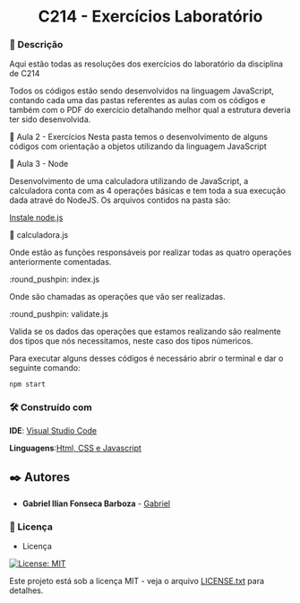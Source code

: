 <h1 align ="center">C214 - Exercícios Laboratório</h1>

### :speech_balloon: Descrição 
<p>Aqui estão todas as resoluções dos exercícios do laboratório da disciplina de C214</p>
<p>Todos os códigos estão sendo desenvolvidos na linguagem JavaScript, contando cada uma das pastas referentes as aulas com os códigos e também com o PDF do exercício detalhando melhor qual a estrutura deveria ter sido desenvolvida.</p>

📂 Aula 2 - Exercícios
Nesta pasta temos o desenvolvimento de alguns códigos com orientação a objetos utilizando da linguagem JavaScript

📂 Aula 3 - Node
<p>Desenvolvimento de uma calculadora utilizando de JavaScript, a calculadora conta com as 4 operações básicas e tem toda a sua execução dada atravé do NodeJS. Os arquivos contidos na pasta são:</p>

[Instale node.js](https://nodejs.org/en/)

:round_pushpin: calculadora.js 
<p>Onde estão as funções responsáveis por realizar todas as quatro operações anteriormente comentadas.</p>
:round_pushpin: index.js
<p>Onde são chamadas as operações que vão ser realizadas.</p>
:round_pushpin: validate.js
<p>Valida se os dados das operações que estamos realizando são realmente dos tipos que nós necessitamos, neste caso dos tipos númericos.</p>

<p>Para executar alguns desses códigos é necessário abrir o terminal e dar o seguinte comando:</p>

```
npm start
```
### 🛠️ Construído com

**IDE**: [Visual Studio Code](https://code.visualstudio.com/)

**Linguagens**:[Html, CSS e Javascript](https://www.devmedia.com.br/primeiros-passos-no-html5-javascript-e-css3/25647)

## ✒️ Autores

* **Gabriel Ilian Fonseca Barboza** - [Gabriel](https://github.com/G-ilian)

### 📄 Licença

- Licença

[![License: MIT](https://img.shields.io/badge/License-MIT-yellow.svg)](https://badges.mit-license.org/)

Este projeto está sob a licença MIT - veja o arquivo [LICENSE.txt](https://github.com/G-ilian/C214-Laboratorio/blob/main/LICENSE) para detalhes.